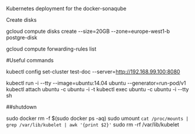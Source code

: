 Kubernetes deployment for the docker-sonaqube

Create disks

gcloud compute disks create --size=20GB --zone=europe-west1-b postgre-disk

gcloud compute forwarding-rules list

#Useful commands

kubectl config set-cluster test-doc --server=http://192.168.99.100:8080

kubectl run -i --tty --image=ubuntu:14.04 ubuntu --generator=run-pod/v1
kubectl attach ubuntu -c ubuntu -i -t
kubectl exec ubuntu -c ubuntu -i --tty sh

##shutdown

sudo docker rm -f $(sudo docker ps -aq)
sudo umount `cat /proc/mounts | grep /var/lib/kubelet | awk '{print $2}'`
sudo rm -rf /var/lib/kubelet

